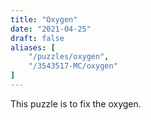 ```yaml
---
title: "Oxygen"
date: "2021-04-25"
draft: false
aliases: [
    "/puzzles/oxygen",
    "/3543517-MC/oxygen"
]
---
```


This puzzle is to fix the oxygen. 